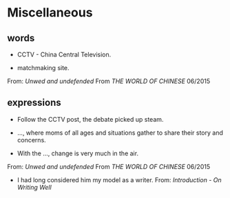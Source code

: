 # Miscellaneous

## words

- CCTV - China Central Television.

- matchmaking site.

From: *Unwed and undefended* From *THE WORLD OF CHINESE* 06/2015

## expressions

- Follow the CCTV post, the debate picked up steam.

- ..., where moms of all ages and situations gather to share their story and concerns.

- With the ..., change is very much in the air.

From: *Unwed and undefended* From *THE WORLD OF CHINESE* 06/2015

- I had long considered him my model as a writer.
From: *Introduction* - *On Writing Well*